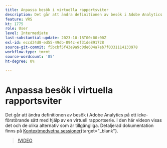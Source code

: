 ```yaml
---
title: Anpassa besök i virtuella rapportsviter
description: Det går att ändra definitionen av besök i Adobe Analytics på ett icke-förstörande sätt med hjälp av en virtuell rapportserie. I den här videon visas det och de olika alternativ som är tillgängliga.
feature: VRS
kt: 1775
role: User
level: Intermediate
last-substantial-update: 2023-10-18T00:00:00Z
exl-id: eccd24d8-ed55-49db-894c-ef31de891728
source-git-commit: f5bcbf5f43e9a9c0de604a7eb7f0331114133978
workflow-type: tm+mt
source-wordcount: '85'
ht-degree: 0%

---
```


# Anpassa besök i virtuella rapportsviter

Det går att ändra definitionen av besök i Adobe Analytics på ett icke-förstörande sätt med hjälp av en virtuell rapportserie. I den här videon visas det och de olika alternativ som är tillgängliga. Detaljerad dokumentation finns på [Kontextmedvetna sessioner](https://experienceleague.adobe.com/docs/analytics/components/virtual-report-suites/vrs-mobile-visit-processing.html){target="_blank"}.

>[!VIDEO](https://video.tv.adobe.com/v/23545/?quality=12&learn=on)
